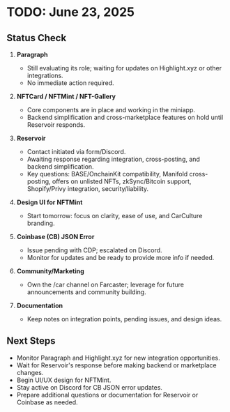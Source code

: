 # TODO: June 23, 2025

## Status Check

1. **Paragraph**
   - Still evaluating its role; waiting for updates on Highlight.xyz or other integrations.
   - No immediate action required.

2. **NFTCard / NFTMint / NFT-Gallery**
   - Core components are in place and working in the miniapp.
   - Backend simplification and cross-marketplace features on hold until Reservoir responds.

3. **Reservoir**
   - Contact initiated via form/Discord.
   - Awaiting response regarding integration, cross-posting, and backend simplification.
   - Key questions: BASE/OnchainKit compatibility, Manifold cross-posting, offers on unlisted NFTs, zkSync/Bitcoin support, Shopify/Privy integration, security/liability.

4. **Design UI for NFTMint**
   - Start tomorrow: focus on clarity, ease of use, and CarCulture branding.

5. **Coinbase (CB) JSON Error**
   - Issue pending with CDP; escalated on Discord.
   - Monitor for updates and be ready to provide more info if needed.

6. **Community/Marketing**
   - Own the /car channel on Farcaster; leverage for future announcements and community building.

7. **Documentation**
   - Keep notes on integration points, pending issues, and design ideas.

## Next Steps

- Monitor Paragraph and Highlight.xyz for new integration opportunities.
- Wait for Reservoir's response before making backend or marketplace changes.
- Begin UI/UX design for NFTMint.
- Stay active on Discord for CB JSON error updates.
- Prepare additional questions or documentation for Reservoir or Coinbase as needed. 